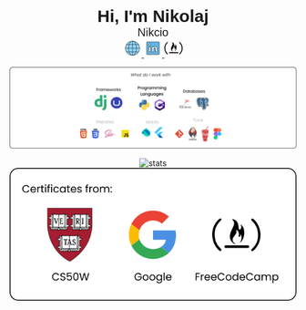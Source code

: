 <div align="center" style="font-family:Poppins, Helvetica, sans-serif;font-size:30px;font-weight:bold;">
  <span>Hi, I'm Nikolaj</span>
</div>

<div align="center" style="font-family:Poppins, Helvetica, sans-serif;font-size:20px">
  <span>Nikcio</span>
</div>

<div align="center">
  <a href="https://nikcio.com/">
    <img src="./openmoji_globe-with-meridians.svg" alt="Website" height="32" width="32"/>
  </a>
  <a href="https://www.linkedin.com/in/nikcio/">
    <img src="./openmoji_linkedin.svg" alt="LinkedIn" height="32" width="32"/>
  </a>
  <a href="https://www.freecodecamp.org/nikcio">
    <img src="./cib_freecodecamp.svg" alt="FreeCodeCamp" height="32" width="32"/>
  </a>
</div>


![Content](Github-body-content.svg)

<div align="center">
  <img src="https://github-readme-stats.vercel.app/api?username=nikcio&count_private=true&show_icons=true&hide=prs,stars&bg_color=61B2E4&text_color=ffffff&title_color=ffffff&icon_color=ffffff&custom_title=Stats:&disable_animations=true" alt="stats" />
  <img src="./Certificates.svg" alt="Certificates">
</div>